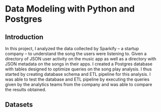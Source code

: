 # Data Modeling with Python and Postgres

## Introduction
In this project, I analyzed the data collected by Sparkify – a startup company – to understand the song the users were listening to. Given a directory of JSON user activity on the music app as well as a directory with JSON metadata on the songs in their apps. I created a Postgres database with tables designed to optimize queries on the song play analysis. I thus started by creating database schema and ETL pipeline for this analysis. I was able to test the database and ETL pipeline by executing the queries given by the analytics teams from the company and was able to compare the results obtained.

## Datasets




